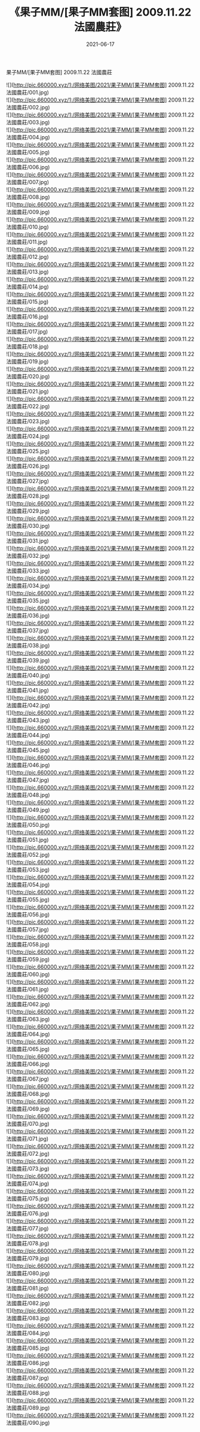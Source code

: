 ﻿---
layout: post
title:  《果子MM/[果子MM套图] 2009.11.22 法國農莊》
date:   2021-06-17
img: http://pic.660000.xyz/1:/网络美图/2021/果子MM/[果子MM套图] 2009.11.22 法國農莊/000.jpg
categories: [美女, 清纯, 唯美]
---

果子MM/[果子MM套图] 2009.11.22 法國農莊

 ![](http://pic.660000.xyz/1:/网络美图/2021/果子MM/[果子MM套图] 2009.11.22 法國農莊/001.jpg) <br>![](http://pic.660000.xyz/1:/网络美图/2021/果子MM/[果子MM套图] 2009.11.22 法國農莊/002.jpg) <br>![](http://pic.660000.xyz/1:/网络美图/2021/果子MM/[果子MM套图] 2009.11.22 法國農莊/003.jpg) <br>![](http://pic.660000.xyz/1:/网络美图/2021/果子MM/[果子MM套图] 2009.11.22 法國農莊/004.jpg) <br>![](http://pic.660000.xyz/1:/网络美图/2021/果子MM/[果子MM套图] 2009.11.22 法國農莊/005.jpg) <br>![](http://pic.660000.xyz/1:/网络美图/2021/果子MM/[果子MM套图] 2009.11.22 法國農莊/006.jpg) <br>![](http://pic.660000.xyz/1:/网络美图/2021/果子MM/[果子MM套图] 2009.11.22 法國農莊/007.jpg) <br>![](http://pic.660000.xyz/1:/网络美图/2021/果子MM/[果子MM套图] 2009.11.22 法國農莊/008.jpg) <br>![](http://pic.660000.xyz/1:/网络美图/2021/果子MM/[果子MM套图] 2009.11.22 法國農莊/009.jpg) <br>![](http://pic.660000.xyz/1:/网络美图/2021/果子MM/[果子MM套图] 2009.11.22 法國農莊/010.jpg) <br>![](http://pic.660000.xyz/1:/网络美图/2021/果子MM/[果子MM套图] 2009.11.22 法國農莊/011.jpg) <br>![](http://pic.660000.xyz/1:/网络美图/2021/果子MM/[果子MM套图] 2009.11.22 法國農莊/012.jpg) <br>![](http://pic.660000.xyz/1:/网络美图/2021/果子MM/[果子MM套图] 2009.11.22 法國農莊/013.jpg) <br>![](http://pic.660000.xyz/1:/网络美图/2021/果子MM/[果子MM套图] 2009.11.22 法國農莊/014.jpg) <br>![](http://pic.660000.xyz/1:/网络美图/2021/果子MM/[果子MM套图] 2009.11.22 法國農莊/015.jpg) <br>![](http://pic.660000.xyz/1:/网络美图/2021/果子MM/[果子MM套图] 2009.11.22 法國農莊/016.jpg) <br>![](http://pic.660000.xyz/1:/网络美图/2021/果子MM/[果子MM套图] 2009.11.22 法國農莊/017.jpg) <br>![](http://pic.660000.xyz/1:/网络美图/2021/果子MM/[果子MM套图] 2009.11.22 法國農莊/018.jpg) <br>![](http://pic.660000.xyz/1:/网络美图/2021/果子MM/[果子MM套图] 2009.11.22 法國農莊/019.jpg) <br>![](http://pic.660000.xyz/1:/网络美图/2021/果子MM/[果子MM套图] 2009.11.22 法國農莊/020.jpg) <br>![](http://pic.660000.xyz/1:/网络美图/2021/果子MM/[果子MM套图] 2009.11.22 法國農莊/021.jpg) <br>![](http://pic.660000.xyz/1:/网络美图/2021/果子MM/[果子MM套图] 2009.11.22 法國農莊/022.jpg) <br>![](http://pic.660000.xyz/1:/网络美图/2021/果子MM/[果子MM套图] 2009.11.22 法國農莊/023.jpg) <br>![](http://pic.660000.xyz/1:/网络美图/2021/果子MM/[果子MM套图] 2009.11.22 法國農莊/024.jpg) <br>![](http://pic.660000.xyz/1:/网络美图/2021/果子MM/[果子MM套图] 2009.11.22 法國農莊/025.jpg) <br>![](http://pic.660000.xyz/1:/网络美图/2021/果子MM/[果子MM套图] 2009.11.22 法國農莊/026.jpg) <br>![](http://pic.660000.xyz/1:/网络美图/2021/果子MM/[果子MM套图] 2009.11.22 法國農莊/027.jpg) <br>![](http://pic.660000.xyz/1:/网络美图/2021/果子MM/[果子MM套图] 2009.11.22 法國農莊/028.jpg) <br>![](http://pic.660000.xyz/1:/网络美图/2021/果子MM/[果子MM套图] 2009.11.22 法國農莊/029.jpg) <br>![](http://pic.660000.xyz/1:/网络美图/2021/果子MM/[果子MM套图] 2009.11.22 法國農莊/030.jpg) <br>![](http://pic.660000.xyz/1:/网络美图/2021/果子MM/[果子MM套图] 2009.11.22 法國農莊/031.jpg) <br>![](http://pic.660000.xyz/1:/网络美图/2021/果子MM/[果子MM套图] 2009.11.22 法國農莊/032.jpg) <br>![](http://pic.660000.xyz/1:/网络美图/2021/果子MM/[果子MM套图] 2009.11.22 法國農莊/033.jpg) <br>![](http://pic.660000.xyz/1:/网络美图/2021/果子MM/[果子MM套图] 2009.11.22 法國農莊/034.jpg) <br>![](http://pic.660000.xyz/1:/网络美图/2021/果子MM/[果子MM套图] 2009.11.22 法國農莊/035.jpg) <br>![](http://pic.660000.xyz/1:/网络美图/2021/果子MM/[果子MM套图] 2009.11.22 法國農莊/036.jpg) <br>![](http://pic.660000.xyz/1:/网络美图/2021/果子MM/[果子MM套图] 2009.11.22 法國農莊/037.jpg) <br>![](http://pic.660000.xyz/1:/网络美图/2021/果子MM/[果子MM套图] 2009.11.22 法國農莊/038.jpg) <br>![](http://pic.660000.xyz/1:/网络美图/2021/果子MM/[果子MM套图] 2009.11.22 法國農莊/039.jpg) <br>![](http://pic.660000.xyz/1:/网络美图/2021/果子MM/[果子MM套图] 2009.11.22 法國農莊/040.jpg) <br>![](http://pic.660000.xyz/1:/网络美图/2021/果子MM/[果子MM套图] 2009.11.22 法國農莊/041.jpg) <br>![](http://pic.660000.xyz/1:/网络美图/2021/果子MM/[果子MM套图] 2009.11.22 法國農莊/042.jpg) <br>![](http://pic.660000.xyz/1:/网络美图/2021/果子MM/[果子MM套图] 2009.11.22 法國農莊/043.jpg) <br>![](http://pic.660000.xyz/1:/网络美图/2021/果子MM/[果子MM套图] 2009.11.22 法國農莊/044.jpg) <br>![](http://pic.660000.xyz/1:/网络美图/2021/果子MM/[果子MM套图] 2009.11.22 法國農莊/045.jpg) <br>![](http://pic.660000.xyz/1:/网络美图/2021/果子MM/[果子MM套图] 2009.11.22 法國農莊/046.jpg) <br>![](http://pic.660000.xyz/1:/网络美图/2021/果子MM/[果子MM套图] 2009.11.22 法國農莊/047.jpg) <br>![](http://pic.660000.xyz/1:/网络美图/2021/果子MM/[果子MM套图] 2009.11.22 法國農莊/048.jpg) <br>![](http://pic.660000.xyz/1:/网络美图/2021/果子MM/[果子MM套图] 2009.11.22 法國農莊/049.jpg) <br>![](http://pic.660000.xyz/1:/网络美图/2021/果子MM/[果子MM套图] 2009.11.22 法國農莊/050.jpg) <br>![](http://pic.660000.xyz/1:/网络美图/2021/果子MM/[果子MM套图] 2009.11.22 法國農莊/051.jpg) <br>![](http://pic.660000.xyz/1:/网络美图/2021/果子MM/[果子MM套图] 2009.11.22 法國農莊/052.jpg) <br>![](http://pic.660000.xyz/1:/网络美图/2021/果子MM/[果子MM套图] 2009.11.22 法國農莊/053.jpg) <br>![](http://pic.660000.xyz/1:/网络美图/2021/果子MM/[果子MM套图] 2009.11.22 法國農莊/054.jpg) <br>![](http://pic.660000.xyz/1:/网络美图/2021/果子MM/[果子MM套图] 2009.11.22 法國農莊/055.jpg) <br>![](http://pic.660000.xyz/1:/网络美图/2021/果子MM/[果子MM套图] 2009.11.22 法國農莊/056.jpg) <br>![](http://pic.660000.xyz/1:/网络美图/2021/果子MM/[果子MM套图] 2009.11.22 法國農莊/057.jpg) <br>![](http://pic.660000.xyz/1:/网络美图/2021/果子MM/[果子MM套图] 2009.11.22 法國農莊/058.jpg) <br>![](http://pic.660000.xyz/1:/网络美图/2021/果子MM/[果子MM套图] 2009.11.22 法國農莊/059.jpg) <br>![](http://pic.660000.xyz/1:/网络美图/2021/果子MM/[果子MM套图] 2009.11.22 法國農莊/060.jpg) <br>![](http://pic.660000.xyz/1:/网络美图/2021/果子MM/[果子MM套图] 2009.11.22 法國農莊/061.jpg) <br>![](http://pic.660000.xyz/1:/网络美图/2021/果子MM/[果子MM套图] 2009.11.22 法國農莊/062.jpg) <br>![](http://pic.660000.xyz/1:/网络美图/2021/果子MM/[果子MM套图] 2009.11.22 法國農莊/063.jpg) <br>![](http://pic.660000.xyz/1:/网络美图/2021/果子MM/[果子MM套图] 2009.11.22 法國農莊/064.jpg) <br>![](http://pic.660000.xyz/1:/网络美图/2021/果子MM/[果子MM套图] 2009.11.22 法國農莊/065.jpg) <br>![](http://pic.660000.xyz/1:/网络美图/2021/果子MM/[果子MM套图] 2009.11.22 法國農莊/066.jpg) <br>![](http://pic.660000.xyz/1:/网络美图/2021/果子MM/[果子MM套图] 2009.11.22 法國農莊/067.jpg) <br>![](http://pic.660000.xyz/1:/网络美图/2021/果子MM/[果子MM套图] 2009.11.22 法國農莊/068.jpg) <br>![](http://pic.660000.xyz/1:/网络美图/2021/果子MM/[果子MM套图] 2009.11.22 法國農莊/069.jpg) <br>![](http://pic.660000.xyz/1:/网络美图/2021/果子MM/[果子MM套图] 2009.11.22 法國農莊/070.jpg) <br>![](http://pic.660000.xyz/1:/网络美图/2021/果子MM/[果子MM套图] 2009.11.22 法國農莊/071.jpg) <br>![](http://pic.660000.xyz/1:/网络美图/2021/果子MM/[果子MM套图] 2009.11.22 法國農莊/072.jpg) <br>![](http://pic.660000.xyz/1:/网络美图/2021/果子MM/[果子MM套图] 2009.11.22 法國農莊/073.jpg) <br>![](http://pic.660000.xyz/1:/网络美图/2021/果子MM/[果子MM套图] 2009.11.22 法國農莊/074.jpg) <br>![](http://pic.660000.xyz/1:/网络美图/2021/果子MM/[果子MM套图] 2009.11.22 法國農莊/075.jpg) <br>![](http://pic.660000.xyz/1:/网络美图/2021/果子MM/[果子MM套图] 2009.11.22 法國農莊/076.jpg) <br>![](http://pic.660000.xyz/1:/网络美图/2021/果子MM/[果子MM套图] 2009.11.22 法國農莊/077.jpg) <br>![](http://pic.660000.xyz/1:/网络美图/2021/果子MM/[果子MM套图] 2009.11.22 法國農莊/078.jpg) <br>![](http://pic.660000.xyz/1:/网络美图/2021/果子MM/[果子MM套图] 2009.11.22 法國農莊/079.jpg) <br>![](http://pic.660000.xyz/1:/网络美图/2021/果子MM/[果子MM套图] 2009.11.22 法國農莊/080.jpg) <br>![](http://pic.660000.xyz/1:/网络美图/2021/果子MM/[果子MM套图] 2009.11.22 法國農莊/081.jpg) <br>![](http://pic.660000.xyz/1:/网络美图/2021/果子MM/[果子MM套图] 2009.11.22 法國農莊/082.jpg) <br>![](http://pic.660000.xyz/1:/网络美图/2021/果子MM/[果子MM套图] 2009.11.22 法國農莊/083.jpg) <br>![](http://pic.660000.xyz/1:/网络美图/2021/果子MM/[果子MM套图] 2009.11.22 法國農莊/084.jpg) <br>![](http://pic.660000.xyz/1:/网络美图/2021/果子MM/[果子MM套图] 2009.11.22 法國農莊/085.jpg) <br>![](http://pic.660000.xyz/1:/网络美图/2021/果子MM/[果子MM套图] 2009.11.22 法國農莊/086.jpg) <br>![](http://pic.660000.xyz/1:/网络美图/2021/果子MM/[果子MM套图] 2009.11.22 法國農莊/087.jpg) <br>![](http://pic.660000.xyz/1:/网络美图/2021/果子MM/[果子MM套图] 2009.11.22 法國農莊/088.jpg) <br>![](http://pic.660000.xyz/1:/网络美图/2021/果子MM/[果子MM套图] 2009.11.22 法國農莊/089.jpg) <br>![](http://pic.660000.xyz/1:/网络美图/2021/果子MM/[果子MM套图] 2009.11.22 法國農莊/090.jpg) <br>